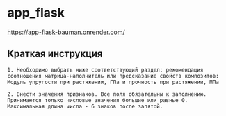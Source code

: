 # app_flask
https://app-flask-bauman.onrender.com/

## Краткая инструкция

    1. Необходимо выбрать ниже соответствующий раздел: рекомендация соотношения матрица-наполнитель или предсказание свойств композитов: Модуль упругости при растяжении, ГПа и прочность при растяжении, МПа
    
    2. Внести значения признаков. Все поля обязательны к заполнению. Принимаются только числовые значения большие или равные 0. Максимальная длина числа - 6 знаков после запятой.

